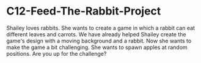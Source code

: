 # C12-Feed-The-Rabbit-Project
Shailey loves rabbits. She wants to create a game in which a rabbit can eat different leaves and carrots. We have already helped Shailey create the game's design with a moving background and a rabbit. Now she wants to make the game a bit challenging. She wants to spawn apples at random positions. Are you up for the challenge?
